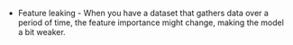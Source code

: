  - Feature leaking - When you have a dataset that gathers data over a period of time, the feature importance might change, making the model a bit weaker.